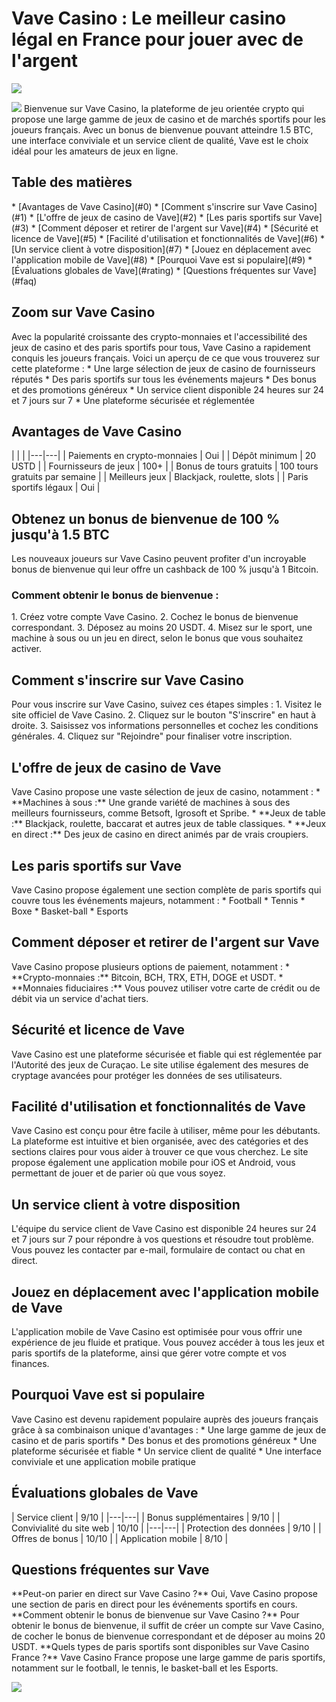 # Vave Casino : Le meilleur casino légal en France pour jouer avec de l\'argent

[![](\%22https://i.imgur.com/JJwkDm3.png\%22)](\%22https://traff.sbs/frcas\%22)

[![](https://i.imgur.com/JJwkDm3.png)](https://traff.sbs/frcas)
Bienvenue sur Vave Casino, la plateforme de jeu orientée crypto qui
propose une large gamme de jeux de casino et de marchés sportifs pour
les joueurs français. Avec un bonus de bienvenue pouvant atteindre 1.5
BTC, une interface conviviale et un service client de qualité, Vave est
le choix idéal pour les amateurs de jeux en ligne.

## Table des matières

\* \[Avantages de Vave Casino\](#0) \* \[Comment s\'inscrire sur Vave
Casino\](#1) \* \[L\'offre de jeux de casino de Vave\](#2) \* \[Les
paris sportifs sur Vave\](#3) \* \[Comment déposer et retirer de
l\'argent sur Vave\](#4) \* \[Sécurité et licence de Vave\](#5) \*
\[Facilité d\'utilisation et fonctionnalités de Vave\](#6) \* \[Un
service client à votre disposition\](#7) \* \[Jouez en déplacement avec
l\'application mobile de Vave\](#8) \* \[Pourquoi Vave est si
populaire\](#9) \* \[Évaluations globales de Vave\](#rating) \*
\[Questions fréquentes sur Vave\](#faq)

## Zoom sur Vave Casino

Avec la popularité croissante des crypto-monnaies et l\'accessibilité
des jeux de casino et des paris sportifs pour tous, Vave Casino a
rapidement conquis les joueurs français. Voici un aperçu de ce que vous
trouverez sur cette plateforme : \* Une large sélection de jeux de
casino de fournisseurs réputés \* Des paris sportifs sur tous les
événements majeurs \* Des bonus et des promotions généreux \* Un service
client disponible 24 heures sur 24 et 7 jours sur 7 \* Une plateforme
sécurisée et réglementée

## Avantages de Vave Casino

\| \| \| \|\-\--\|\-\--\| \| Paiements en crypto-monnaies \| Oui \| \|
Dépôt minimum \| 20 USTD \| \| Fournisseurs de jeux \| 100+ \| \| Bonus
de tours gratuits \| 100 tours gratuits par semaine \| \| Meilleurs jeux
\| Blackjack, roulette, slots \| \| Paris sportifs légaux \| Oui \|

## Obtenez un bonus de bienvenue de 100 % jusqu\'à 1.5 BTC

Les nouveaux joueurs sur Vave Casino peuvent profiter d\'un incroyable
bonus de bienvenue qui leur offre un cashback de 100 % jusqu\'à 1
Bitcoin.

### Comment obtenir le bonus de bienvenue :

1\. Créez votre compte Vave Casino. 2. Cochez le bonus de bienvenue
correspondant. 3. Déposez au moins 20 USDT. 4. Misez sur le sport, une
machine à sous ou un jeu en direct, selon le bonus que vous souhaitez
activer.

## Comment s\'inscrire sur Vave Casino

Pour vous inscrire sur Vave Casino, suivez ces étapes simples : 1.
Visitez le site officiel de Vave Casino. 2. Cliquez sur le bouton
"S\'inscrire" en haut à droite. 3. Saisissez vos informations
personnelles et cochez les conditions générales. 4. Cliquez sur
"Rejoindre" pour finaliser votre inscription.

## L\'offre de jeux de casino de Vave

Vave Casino propose une vaste sélection de jeux de casino, notamment :
\* \*\*Machines à sous :\*\* Une grande variété de machines à sous des
meilleurs fournisseurs, comme Betsoft, Igrosoft et Spribe. \* \*\*Jeux
de table :\*\* Blackjack, roulette, baccarat et autres jeux de table
classiques. \* \*\*Jeux en direct :\*\* Des jeux de casino en direct
animés par de vrais croupiers.

## Les paris sportifs sur Vave

Vave Casino propose également une section complète de paris sportifs qui
couvre tous les événements majeurs, notamment : \* Football \* Tennis \*
Boxe \* Basket-ball \* Esports

## Comment déposer et retirer de l\'argent sur Vave

Vave Casino propose plusieurs options de paiement, notamment : \*
\*\*Crypto-monnaies :\*\* Bitcoin, BCH, TRX, ETH, DOGE et USDT. \*
\*\*Monnaies fiduciaires :\*\* Vous pouvez utiliser votre carte de
crédit ou de débit via un service d\'achat tiers.

## Sécurité et licence de Vave

Vave Casino est une plateforme sécurisée et fiable qui est réglementée
par l\'Autorité des jeux de Curaçao. Le site utilise également des
mesures de cryptage avancées pour protéger les données de ses
utilisateurs.

## Facilité d\'utilisation et fonctionnalités de Vave

Vave Casino est conçu pour être facile à utiliser, même pour les
débutants. La plateforme est intuitive et bien organisée, avec des
catégories et des sections claires pour vous aider à trouver ce que vous
cherchez. Le site propose également une application mobile pour iOS et
Android, vous permettant de jouer et de parier où que vous soyez.

## Un service client à votre disposition

L\'équipe du service client de Vave Casino est disponible 24 heures sur
24 et 7 jours sur 7 pour répondre à vos questions et résoudre tout
problème. Vous pouvez les contacter par e-mail, formulaire de contact ou
chat en direct.

## Jouez en déplacement avec l\'application mobile de Vave

L\'application mobile de Vave Casino est optimisée pour vous offrir une
expérience de jeu fluide et pratique. Vous pouvez accéder à tous les
jeux et paris sportifs de la plateforme, ainsi que gérer votre compte et
vos finances.

## Pourquoi Vave est si populaire

Vave Casino est devenu rapidement populaire auprès des joueurs français
grâce à sa combinaison unique d\'avantages : \* Une large gamme de jeux
de casino et de paris sportifs \* Des bonus et des promotions généreux
\* Une plateforme sécurisée et fiable \* Un service client de qualité \*
Une interface conviviale et une application mobile pratique

## Évaluations globales de Vave

\| Service client \| 9/10 \| \|\-\--\|\-\--\| \| Bonus supplémentaires
\| 9/10 \| \| Convivialité du site web \| 10/10 \| \|\-\--\|\-\--\| \|
Protection des données \| 9/10 \| \| Offres de bonus \| 10/10 \| \|
Application mobile \| 8/10 \|

## Questions fréquentes sur Vave

\*\*Peut-on parier en direct sur Vave Casino ?\*\* Oui, Vave Casino
propose une section de paris en direct pour les événements sportifs en
cours. \*\*Comment obtenir le bonus de bienvenue sur Vave Casino ?\*\*
Pour obtenir le bonus de bienvenue, il suffit de créer un compte sur
Vave Casino, de cocher le bonus de bienvenue correspondant et de déposer
au moins 20 USDT. \*\*Quels types de paris sportifs sont disponibles sur
Vave Casino France ?\*\* Vave Casino France propose une large gamme de
paris sportifs, notamment sur le football, le tennis, le basket-ball et
les Esports.

[![](\%22https://i.imgur.com/JJwkDm3.png\%22)](\%22https://traff.sbs/frcas\%22)

